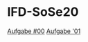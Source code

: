 # IFD-SoSe20

<a href="https://xd.adobe.com/view/aafdbdf5-8543-4592-4b52-399b89011630-dccc/">Aufgabe #00</a>
<a href="https://github.com/honoratoj/IFD-SoSe20/tree/master/Aufgabe%20%2301">Aufgabe '01</a>

